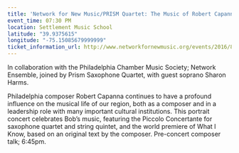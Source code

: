 ```yaml
---
title: 'Network for New Music/PRISM Quartet: The Music of Robert Capanna '
event_time: 07:30 PM
location: Settlement Music School
latitude: "39.9375615"
longitude: "-75.15085679999999"
ticket_information_url: http://www.networkfornewmusic.org/events/2016/8/3/capanna
---
```

In collaboration with the Philadelphia Chamber Music Society; Network Ensemble, joined by Prism Saxophone Quartet, with guest soprano Sharon Harms.

Philadelphia composer Robert Capanna continues to have a profound influence on the musical life of our region, both as a composer and in a leadership role with many important cultural institutions. This portrait concert celebrates Bob’s music, featuring the Piccolo Concertante for saxophone quartet and string quintet, and the world premiere of What I Know, based on an original text by the composer. Pre-concert composer talk; 6:45pm.